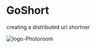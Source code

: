 # GoShort
creating a distributed url shortner


![logo-Photoroom](https://github.com/user-attachments/assets/aa1cb1ed-4c2a-4efd-83ca-71edda7775e3)
